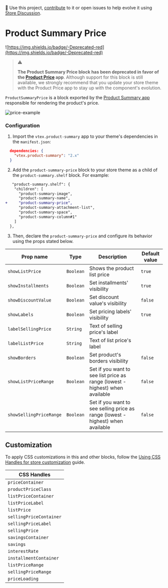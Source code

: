 📢 Use this project, [contribute](https://github.com/vtex-apps/product-summary) to it or open issues to help evolve it using [Store Discussion](https://github.com/vtex-apps/store-discussion).

# Product Summary Price

![https://img.shields.io/badge/-Deprecated-red](https://img.shields.io/badge/-Deprecated-red)

> ⚠️
>
> **The Product Summary Price block has been deprecated in favor of the [Product Price](https://developers.vtex.com/vtex-developer-docs/docs/vtex-product-price) app**. Although support for this block is still available, we strongly recommend that you update your store theme with the Product Price app to stay up with the component's evolution.

`ProductSummaryPrice` is a block exported by the [Product Summary app](https://developers.vtex.com/vtex-developer-docs/docs/vtex-product-summary) responsible for rendering the product's price.

![price-example](https://user-images.githubusercontent.com/67270558/156375295-9fc9b1b8-2534-4a12-ac59-4db52b763bf7.png)

### Configuration

1. Import the `vtex.product-summary` app to your theme's dependencies in the `manifest.json`:

```json
  dependencies: {
    "vtex.product-summary": "2.x"
  }
```

2. Add the `product-summary-price` block to your store theme as a child of the `product-summary.shelf` block. For example:

```diff
   "product-summary.shelf": {
    "children": [
      "product-summary-image",
      "product-summary-name",
+     "product-summary-price",
      "product-summary-attachment-list",
      "product-summary-space",
      "product-summary-column#1"
    ]
  },
```
3. Then, declare the `product-summary-price` and configure its behavior using the props stated below.

| Prop name           | Type      | Description                      | Default value |
| ------------------- | --------- | -------------------------------- | ------------- |
| `showListPrice`     | `Boolean` | Shows the product list price     | `true`        |
| `showInstallments`  | `Boolean` | Set installments' visibility     | `true`        |
| `showDiscountValue`  | `Boolean` | Set discount value's visibility     | `false`        |
| `showLabels`        | `Boolean` | Set pricing labels' visibility   | `true`        |
| `labelSellingPrice` | `String`  | Text of selling price's label    |               |
| `labelListPrice`    | `String`  | Text of list price's label       |               |   
| `showBorders`       | `Boolean` | Set product's borders visibility | `false`       |
| `showListPriceRange`       | `Boolean` | Set if you want to see list price as range (lowest - highest) when available | `false`       |
| `showSellingPriceRange`       | `Boolean` | Set if you want to see selling price as range (lowest - highest) when available | `false`       |

## Customization

To apply CSS customizations in this and other blocks, follow the [Using CSS Handles for store customization](https://developers.vtex.com/vtex-developer-docs/docs/vtex-io-documentation-using-css-handles-for-store-customization) guide.

| CSS Handles           |
| ------------------- |
| `priceContainer` |
| `productPriceClass` |
| `listPriceContainer` |
| `listPriceLabel` |
| `listPrice` |
| `sellingPriceContainer` |
| `sellingPriceLabel` |
| `sellingPrice` |
| `savingsContainer` |
| `savings` |
| `interestRate` |
| `installmentContainer` |
| `listPriceRange` |
| `sellingPriceRange` |
| `priceLoading` |
